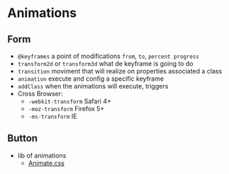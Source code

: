 # Animations

## Form

- `@keyframes` a point of modifications `from`, `to`, `percent progress`
- `transform2d` or `transform3d` what de keyframe is going to do
- `transition` moviment that will realize on properties associated a class
- `animation` execute and config a specific keyframe 
- `addClass` when the animations will execute, triggers
- Cross Browser:
    - `-webkit-transform` Safari 4+
    - `-moz-transform` Firefox 5+
    - `-ms-transform` IE 

## Button

- lib of animations
    - [Animate.css](https://animate.style/)
